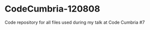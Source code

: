 CodeCumbria-120808
==================

Code repository for all files used during my talk at Code Cumbria #7